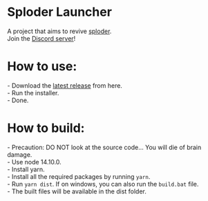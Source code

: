 <h1>Sploder Launcher</h1>
A project that aims to revive <a href="https://sploder.com">sploder</a>.<br>
Join the <a href="https://discord.gg/cHGz362sdC">Discord server</a>!
<h1>How to use:</h1>
- Download the <a href="https://github.com/Sploder-Saptarshi/Sploder-Launcher/releases/latest">latest release</a> from here.<br>
- Run the installer.<br>
- Done.<br>
<h1>How to build:</h1>
- Precaution: DO NOT look at the source code... You will die of brain damage.<br>
- Use node 14.10.0.<br>
- Install yarn.<br>
- Install all the required packages by running <code>yarn</code>.<br>
- Run <code>yarn dist</code>. If on windows, you can also run the <code>build.bat</code> file.<br>
- The built files will be available in the dist folder.
